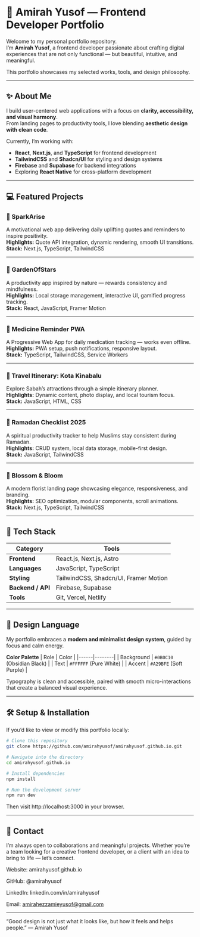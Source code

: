 # 🌸 Amirah Yusof — Frontend Developer Portfolio

Welcome to my personal portfolio repository.  
I’m **Amirah Yusof**, a frontend developer passionate about crafting digital experiences that are not only functional — but beautiful, intuitive, and meaningful.

This portfolio showcases my selected works, tools, and design philosophy.

---

## ✨ About Me

I build user-centered web applications with a focus on **clarity, accessibility, and visual harmony**.  
From landing pages to productivity tools, I love blending **aesthetic design with clean code**.

Currently, I’m working with:
- **React**, **Next.js**, and **TypeScript** for frontend development
- **TailwindCSS** and **Shadcn/UI** for styling and design systems
- **Firebase** and **Supabase** for backend integrations
- Exploring **React Native** for cross-platform development

---

## 💻 Featured Projects

### 🧠 SparkArise  
A motivational web app delivering daily uplifting quotes and reminders to inspire positivity.  
**Highlights:** Quote API integration, dynamic rendering, smooth UI transitions.  
**Stack:** Next.js, TypeScript, TailwindCSS

---

### 🌿 GardenOfStars  
A productivity app inspired by nature — rewards consistency and mindfulness.  
**Highlights:** Local storage management, interactive UI, gamified progress tracking.  
**Stack:** React, JavaScript, Framer Motion

---

### 💊 Medicine Reminder PWA  
A Progressive Web App for daily medication tracking — works even offline.  
**Highlights:** PWA setup, push notifications, responsive layout.  
**Stack:** TypeScript, TailwindCSS, Service Workers

---

### 🧭 Travel Itinerary: Kota Kinabalu  
Explore Sabah’s attractions through a simple itinerary planner.  
**Highlights:** Dynamic content, photo display, and local tourism focus.  
**Stack:** JavaScript, HTML, CSS

---

### 🌙 Ramadan Checklist 2025  
A spiritual productivity tracker to help Muslims stay consistent during Ramadan.  
**Highlights:** CRUD system, local data storage, mobile-first design.  
**Stack:** JavaScript, TailwindCSS

---

### 💐 Blossom & Bloom  
A modern florist landing page showcasing elegance, responsiveness, and branding.  
**Highlights:** SEO optimization, modular components, scroll animations.  
**Stack:** Next.js, TypeScript, TailwindCSS

---

## 🧩 Tech Stack

| Category | Tools |
|-----------|--------|
| **Frontend** | React.js, Next.js, Astro |
| **Languages** | JavaScript, TypeScript |
| **Styling** | TailwindCSS, Shadcn/UI, Framer Motion |
| **Backend / API** | Firebase, Supabase |
| **Tools** | Git, Vercel, Netlify |

---

## 🎨 Design Language

My portfolio embraces a **modern and minimalist design system**, guided by focus and calm energy.

**Color Palette**
| Role | Color |
|------|--------|
| Background | `#0B0C10` (Obsidian Black) |
| Text | `#FFFFFF` (Pure White) |
| Accent | `#A29BFE` (Soft Purple) |

Typography is clean and accessible, paired with smooth micro-interactions that create a balanced visual experience.

---

## 🛠️ Setup & Installation

If you’d like to view or modify this portfolio locally:

```bash
# Clone this repository
git clone https://github.com/amirahyusof/amirahyusof.github.io.git

# Navigate into the directory
cd amirahyusof.github.io

# Install dependencies
npm install

# Run the development server
npm run dev

```
Then visit http://localhost:3000 in your browser.

---

## 💬 Contact

I’m always open to collaborations and meaningful projects.
Whether you’re a team looking for a creative frontend developer, or a client with an idea to bring to life — let’s connect.

Website: amirahyusof.github.io

GitHub: @amirahyusof

LinkedIn: linkedin.com/in/amirahyusof

Email: amirahezzamieyusof@gmail.com

---

“Good design is not just what it looks like, but how it feels and helps people.”
— Amirah Yusof
 
